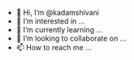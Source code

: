 - 👋 Hi, I’m @kadamshivani
- 👀 I’m interested in ...
- 🌱 I’m currently learning ...
- 💞️ I’m looking to collaborate on ...
- 📫 How to reach me ...

<!---
kadamshivani/kadamshivani is a ✨ special ✨ repository because its `README.md` (this file) appears on your GitHub profile.
You can click the Preview link to take a look at your changes.
--->
